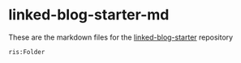 # linked-blog-starter-md
These are the markdown files for the [linked-blog-starter](https://github.com/matthewwong525/linked-blog-starter) repository

`ris:Folder`
